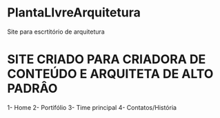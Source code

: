 # PlantaLIvreArquitetura
Site para escrtitório de arquitetura

# SITE CRIADO PARA CRIADORA DE CONTEÚDO E ARQUITETA DE ALTO PADRÂO
1- Home
2- Portifólio
3- Time principal
4- Contatos/História
